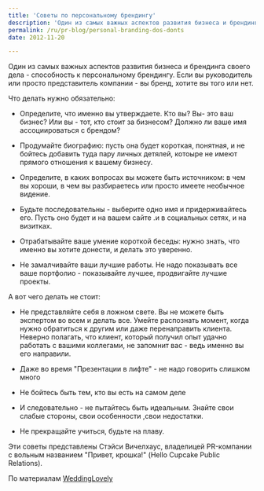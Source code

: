 ```yaml
---
title: 'Советы по персональному брендингу'
description: 'Один из самых важных аспектов развития бизнеса и брендинга своего дела - способность к персональному брендингу. Если вы руководитель или просто представитель компании - вы бренд, хотите вы того или нет. Что делать нужно обязательно:'
permalink: /ru/pr-blog/personal-branding-dos-donts
date: 2012-11-20

---
```


Один из самых важных аспектов развития бизнеса и брендинга своего дела - способность к персональному брендингу. Если вы руководитель или просто представитель компании - вы бренд, хотите вы того или нет.

Что делать нужно обязательно:

 - Определите, что именно вы утверждаете. Кто вы? Вы-  это ваш бизнес? Или вы - тот, кто стоит за бизнесом? Должно ли ваше имя ассоциироваться с брендом?

 - Продумайте биографию: пусть она будет короткая, понятная, и не бойтесь добавить туда пару личных детялей, котоыре не имеют прямого отношения к вашему бизнесу.

 - Определите, в каких вопросах вы можете быть источником: в чем вы хороши, в чем вы разбираетесь или просто имеете необычное видение.

 - Будьте последовательны - выберите одно имя и придерживайтесь его. Пусть оно будет и на вашем сайте .и в социальных сетях, и на визитках.

 - Отрабатывайте ваше умение короткой беседы: нужно знать, что именно вы хотите донести, и делать это уверенно.

 - Не замалчивайте ваши лучшие работы. Не надо показывать все ваше портфолио - показывайте лучшее, продвигайте лучшие проекты.

А вот чего делать не стоит:

 - Не представляйте себя в ложном свете. Вы не можете быть экспертом во всем и делать все. Умейте распознать момент, когда нужно обратиться к другим или даже перенаправить клиента. Неверно полагать, что клиент, который получил опыт удачно работать с вашими коллегами, не запомнит вас - ведь именно вы его направили.

 - Даже во время "Презентации в лифте" - не надо говорить слишком много

 - Не бойтесь быть тем, кто вы есть на самом деле

 - И следовательно - не пытайтесь быть идеальным. Знайте свои слабые стороны, свои особенности ,свои недостатки.

 - Не прекращайте учиться, будьте на плаву.

Эти советы представлены Стэйси Вичелхаус, владелицей PR-компании с вольным названием "Привет, крошка!" (Hello Cupcake Public Relations).

По материалам <a href="https://weddinglovely.com/blog/hello-cupcake-pr-tips-101-dos-donts-of-branding-yourself/">WeddingLovely</a>

